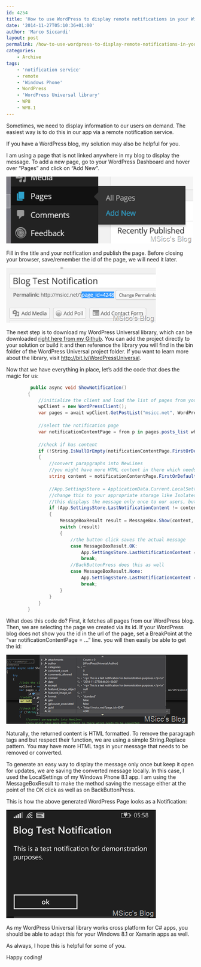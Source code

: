 ```yaml
---
id: 4254
title: 'How to use WordPress to display remote notifications in your Windows Phone app'
date: '2014-11-27T05:10:36+01:00'
author: 'Marco Siccardi'
layout: post
permalink: /how-to-use-wordpress-to-display-remote-notifications-in-your-windows-phone-app/
categories:
    - Archive
tags:
    - 'notification service'
    - remote
    - 'Windows Phone'
    - WordPress
    - 'WordPress Universal library'
    - WP8
    - WP8.1
---
```


Sometimes, we need to display information to our users on demand. The easiest way is to do this in our app via a remote notification service.

If you have a WordPress blog, my solution may also be helpful for you.

I am using a page that is not linked anywhere in my blog to display the message. To add a new page, go to your WordPress Dashboard and hover over “Pages” and click on “Add New”.

![image](/assets/img/2014/11/image.png "image")

Fill in the title and your notification and publish the page. Before closing your browser, save/remember the id of the page, we will need it later.

![image](/assets/img/2014/11/image1.png "image")

The next step is to download my WordPress Universal library, which can be downloaded [right here from my Github](https://github.com/MSiccDev/WordPressUniversal/zipball/master). You can add the project directly to your solution or build it and then reference the library you will find in the bin folder of the WordPress Universal project folder. If you want to learn more about the library, visit <http://bit.ly/WordPressUniversal>.

Now that we have everything in place, let’s add the code that does the magic for us:

``` csharp
         public async void ShowNotification()
        {
            //initialize the client and load the list of pages from your blog
            wpClient = new WordPressClient();
            var pages = await wpClient.GetPostList("msicc.net", WordPressUniversal.Models.PostType.page, WordPressUniversal.Models.PostStatus.publish, 20, 0);

            //select the notification page
            var notificationContentPage = from p in pages.posts_list where p.id == 4248 select p;

            //check if has content
            if (!String.IsNullOrEmpty(notificationContentPage.FirstOrDefault().content))
            {
                //convert parapgraphs into NewLines
                //you might have more HTML content in there which needs to be converted
                string content = notificationContentPage.FirstOrDefault().content.Replace("<p>", string.Empty).Replace("</p>", "\n\n");

                //App.SettingsStore = ApplicationData.Current.LocalSettings
                //change this to your appropriate storage like IsolatedStorage etc.
                //this displays the message only once to our users, but keeps the door open for an easy update mechanism
                if (App.SettingsStore.LastNotificationContent != content)
                {
                    MessageBoxResult result = MessageBox.Show(content, notificationContentPage.FirstOrDefault().title, MessageBoxButton.OK);
                    switch (result)
                    {
                        //the button click saves the actual message
                        case MessageBoxResult.OK:
                            App.SettingsStore.LastNotificationContent = content;
                            break;
                        //BackButtonPress does this as well
                        case MessageBoxResult.None:
                            App.SettingsStore.LastNotificationContent = content;
                            break;
                    }
                }
            }
        }
```
 
What does this code do? First, it fetches all pages from our WordPress blog. Then, we are selecting the page we created via its id. If your WordPress blog does not show you the id in the url of the page, set a BreakPoint at the “var notificationContentPage = …” line. you will then easily be able to get the id:

![image](/assets/img/2014/11/image2.png "image")

Naturally, the returned content is HTML formatted. To remove the paragraph tags and but respect their function, we are using a simple String.Replace pattern. You may have more HTML tags in your message that needs to be removed or converted.

To generate an easy way to display the message only once but keep it open for updates, we are saving the converted message locally. In this case, I used the LocalSettings of my Windows Phone 8.1 app. I am using the MessageBoxResult to make the method saving the message either at the point of the OK click as well as on BackButtonPress.

This is how the above generated WordPress Page looks as a Notification:

![wp_ss_20141127_0001](/assets/img/2014/11/wp_ss_20141127_0001.png "wp_ss_20141127_0001")

As my WordPress Universal library works cross platform for C# apps, you should be able to adapt this for your Windows 8.1 or Xamarin apps as well.

As always, I hope this is helpful for some of you.

Happy coding!